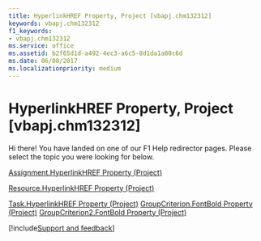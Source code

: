 ```yaml
---
title: HyperlinkHREF Property, Project [vbapj.chm132312]
keywords: vbapj.chm132312
f1_keywords:
- vbapj.chm132312
ms.service: office
ms.assetid: b2f65d1d-a492-4ec3-a6c5-8d1da1a80c6d
ms.date: 06/08/2017
ms.localizationpriority: medium
---
```



# HyperlinkHREF Property, Project [vbapj.chm132312]

Hi there! You have landed on one of our F1 Help redirector pages. Please select the topic you were looking for below.

[Assignment.HyperlinkHREF Property (Project)](https://msdn.microsoft.com/library/7e8f761d-3167-2e43-fb73-40528f567153%28Office.15%29.aspx)

[Resource.HyperlinkHREF Property (Project)](https://msdn.microsoft.com/library/dbfe6680-9131-af9e-a982-5eb1093b92d1%28Office.15%29.aspx)

[Task.HyperlinkHREF Property (Project)](https://msdn.microsoft.com/library/61240301-72f3-78f6-1c96-1bdb30a01dc1%28Office.15%29.aspx)
[GroupCriterion.FontBold Property (Project)](https://msdn.microsoft.com/library/3efbb09f-53ab-a1f6-5880-1fd729a66669%28Office.15%29.aspx)
[GroupCriterion2.FontBold Property (Project)](https://msdn.microsoft.com/library/af463796-40c0-6a4c-8a8d-251551676b1d%28Office.15%29.aspx)

[!include[Support and feedback](~/includes/feedback-boilerplate.md)]